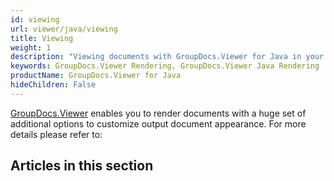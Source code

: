 ```yaml
---
id: viewing
url: viewer/java/viewing
title: Viewing
weight: 1
description: "Viewing documents with GroupDocs.Viewer for Java in your Java / C# applications."
keywords: GroupDocs.Viewer Rendering, GroupDocs.Viewer Java Rendering
productName: GroupDocs.Viewer for Java
hideChildren: False
---
```

[GroupDocs.Viewer](https://products.groupdocs.com/viewer) enables you to render documents with a huge set of additional options to customize output document appearance. For more details please refer to:


## Articles in this section

